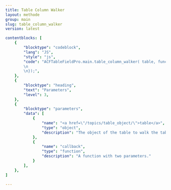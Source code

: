 ```yaml
---
title: Table Column Walker
layout: methode
group: main
slug: table_column_walker
version: latest

contentblocks: [
	{
		"blocktype": "codeblock",
		"lang": "JS",
		"style": "js",
		"code": "ACFTableFieldPro.main.table_column_walker( table, function( col_index, col_data ) {
		\n
		\n});",
	},
	{
		"blocktype": "heading",
		"text": "Parameters",
		"level": 3,
	},
	{
		"blocktype": "parameters",
		"data": [
			{
				"name": "<a href=\"/topics/table_object/\">table</a>",
				"type": "object",
				"description": "The object of the table to walk the table data. Requires at least the `table.data` and  `table.data_defaults`  object.",
			},
			{
				"name": "callback",
				"type": "function",
				"description": "A function with two parameters."
			}
		],
	},
]

---
```

